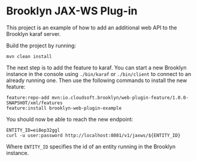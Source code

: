 # Brooklyn JAX-WS Plug-in

This project is an example of how to add an additional web API to the Brooklyn karaf server.

Build the project by running:

```
mvn clean install
```

The next step is to add the feature to karaf. You can start a new Brooklyn instance in the console using `./bin/karaf` 
or `./bin/client` to connect to an already running one. Then use the following commands to install the new feature:

```
feature:repo-add mvn:io.cloudsoft.brooklyn/web-plugin-feature/1.0.0-SNAPSHOT/xml/features
feature:install brooklyn-web-plugin-example
```

You should now be able to reach the new endpoint:

```
ENTITY_ID=ei8ep32ggl
curl -u user:password http://localhost:8081/v1/jaxws/${ENTITY_ID}
```

Where `ENTITY_ID` specifies the id of an entity running in the Brooklyn instance.
